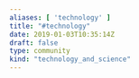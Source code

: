 ```yaml
---
aliases: [ 'technology' ]
title: "#technology"
date: 2019-01-03T10:35:14Z
draft: false
type: community
kind: "technology_and_science"
---
```


